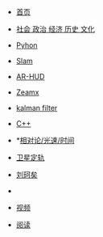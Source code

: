 <!--_sidebar.md-->

* [首页](/)

* [社会 政治 经济 历史 文化](/1/1.md)
  
* [Pyhon](/pyhon/pyhon.md)

* [Slam]()

* [AR-HUD]()

* [Zeamx]()

* [kalman filter]()

* [C++]()

* *[相对论/光速/时间]()

* [卫星定轨]()

* [刘珂矣]()

* 



* [视频](/note/note.md)

* [阅读](/read/read.md)

